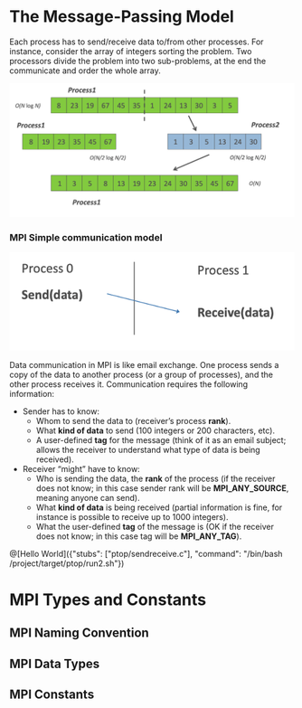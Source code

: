 # The Message-Passing Model 

Each process has to send/receive data to/from other processes. For instance, consider the array of integers sorting the problem. Two processors divide the problem into two sub-problems, at the end the communicate and order the whole array.

![MPIINTSORTING](/img/sorting.png)

### MPI Simple communication model

![MPIINTSORTING](/img/sendreceive.png)

Data communication in MPI is like email exchange. One process sends a copy of the data to another process (or a group of processes), and the other process receives it. Communication  requires the following information:

-  Sender has to know:
	- Whom to send the data to (receiver’s process **rank**).
	- What **kind of data** to send (100 integers or 200 characters, etc).
	- A user-defined **tag** for the message (think of it as an email subject; allows the receiver to understand what type of data is being received).
- Receiver “might” have to know:
	- Who is sending the data, the **rank** of the process (if the receiver does not know; in this case sender rank will be **MPI_ANY_SOURCE**, meaning anyone can send).
	- What **kind of data** is being received (partial information is fine, for instance is possible to receive up to 1000 integers).
	- What the user-defined **tag** of the message is (OK if the receiver does
	not know; in this case tag will be **MPI_ANY_TAG**).

@[Hello World]({"stubs": ["ptop/sendreceive.c"], "command": "/bin/bash /project/target/ptop/run2.sh"})

# MPI Types and Constants
  
## MPI Naming Convention
 
## MPI Data Types

## MPI Constants

